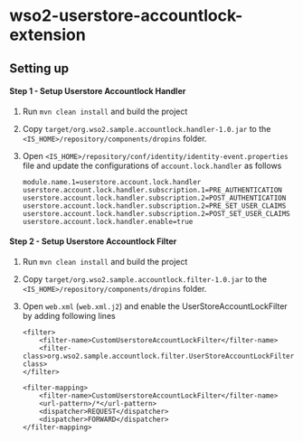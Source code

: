 # wso2-userstore-accountlock-extension

## Setting up

#### Step 1 - Setup Userstore Accountlock Handler

1. Run `mvn clean install` and build the project

2. Copy `target/org.wso2.sample.accountlock.handler-1.0.jar` to the `<IS_HOME>/repository/components/dropins` folder.

3. Open `<IS_HOME>/repository/conf/identity/identity-event.properties` file and update the configurations of
`account.lock.handler` as follows
    ```
   module.name.1=userstore.account.lock.handler
   userstore.account.lock.handler.subscription.1=PRE_AUTHENTICATION
   userstore.account.lock.handler.subscription.2=POST_AUTHENTICATION
   userstore.account.lock.handler.subscription.2=PRE_SET_USER_CLAIMS
   userstore.account.lock.handler.subscription.2=POST_SET_USER_CLAIMS
   userstore.account.lock.handler.enable=true
   ```
#### Step 2 - Setup Userstore Accountlock Filter

1. Run `mvn clean install` and build the project

2. Copy `target/org.wso2.sample.accountlock.filter-1.0.jar` to the `<IS_HOME>/repository/components/dropins` folder.

3. Open `web.xml` (`web.xml.j2`) and enable the UserStoreAccountLockFilter by adding following lines

    ```
    <filter>
        <filter-name>CustomUserstoreAccountLockFilter</filter-name>
        <filter-class>org.wso2.sample.accountlock.filter.UserStoreAccountLockFilter</filter-class>
    </filter>

    <filter-mapping>
        <filter-name>CustomUserstoreAccountLockFilter</filter-name>
        <url-pattern>/*</url-pattern>
        <dispatcher>REQUEST</dispatcher>
        <dispatcher>FORWARD</dispatcher>
    </filter-mapping>
    ```
